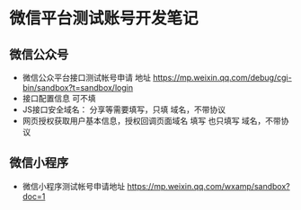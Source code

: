 # 微信平台测试账号开发笔记

## 微信公众号

- 微信公众平台接口测试帐号申请 地址 https://mp.weixin.qq.com/debug/cgi-bin/sandbox?t=sandbox/login
- 接口配置信息 可不填
- JS接口安全域名： 分享等需要填写，只填 域名，不带协议
- 网页授权获取用户基本信息，授权回调页面域名 填写 也只填写 域名，不带协议

## 微信小程序

- 微信小程序测试帐号申请地址 https://mp.weixin.qq.com/wxamp/sandbox?doc=1

